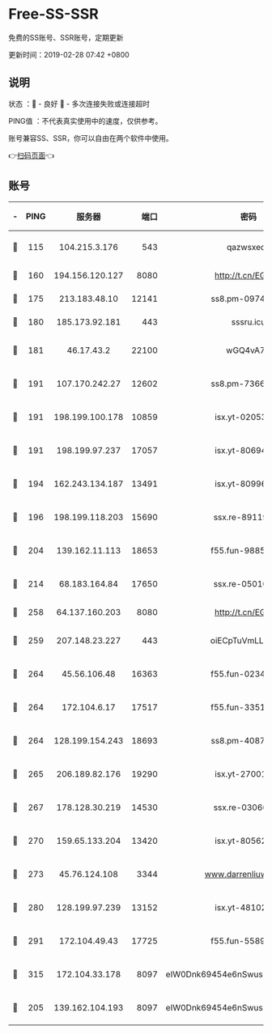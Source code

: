 # Free-SS-SSR

免费的SS账号、SSR账号，定期更新

更新时间：2019-02-28 07:42 +0800

## 说明

状态     ：🙂 - 良好 🙁 - 多次连接失败或连接超时

PING值   ：不代表真实使用中的速度，仅供参考。

账号兼容SS、SSR，你可以自由在两个软件中使用。

👉[扫码页面](https://liesauer.github.io/free-ss-ssr.github.io/)👈

## 账号

|-|PING|服务器|端口|密码|加密方式|区域|
|:----:|:----:|:-----:|-----:|:----:|:----:|:----:|
|🙂|115|104.215.3.176|543|qazwsxedc|aes-256-gcm|JP|
|🙂|160|194.156.120.127|8080|http://t.cn/EGJIyrl|rc4-md5|RU|
|🙂|175|213.183.48.10|12141|ss8.pm-09745210|rc4-md5|RU|
|🙂|180|185.173.92.181|443|sssru.icu|rc4-md5|RU|
|🙂|181|46.17.43.2|22100|wGQ4vA7D|aes-256-gcm|RU|
|🙂|191|107.170.242.27|12602|ss8.pm-73663499|aes-256-cfb|US|
|🙂|191|198.199.100.178|10859|isx.yt-02053139|aes-256-cfb|US|
|🙂|191|198.199.97.237|17057|isx.yt-80694189|aes-256-cfb|US|
|🙂|194|162.243.134.187|13491|isx.yt-80996085|aes-256-cfb|US|
|🙂|196|198.199.118.203|15690|ssx.re-89119109|aes-256-cfb|US|
|🙂|204|139.162.11.113|18653|f55.fun-98859473|aes-256-cfb|SG|
|🙂|214|68.183.164.84|17650|ssx.re-05010862|aes-256-cfb|US|
|🙂|258|64.137.160.203|8080|http://t.cn/EGJIyrl|rc4-md5|CA|
|🙂|259|207.148.23.227|443|oiECpTuVmLLxk4Ts|aes-256-cfb|US|
|🙂|264|45.56.106.48|16363|f55.fun-02343512|aes-256-cfb|US|
|🙂|264|172.104.6.17|17517|f55.fun-33516465|aes-256-cfb|US|
|🙂|264|128.199.154.243|18693|ss8.pm-40874243|aes-256-cfb|SG|
|🙂|265|206.189.82.176|19290|isx.yt-27001469|aes-256-cfb|SG|
|🙂|267|178.128.30.219|14530|ssx.re-03066448|aes-256-cfb|SG|
|🙂|270|159.65.133.204|13420|isx.yt-80562416|aes-256-cfb|SG|
|🙂|273|45.76.124.108|3344|www.darrenliuwei.com|aes-256-cfb|AU|
|🙂|280|128.199.97.239|13152|isx.yt-48102721|aes-256-cfb|SG|
|🙂|291|172.104.49.43|17725|f55.fun-55891954|aes-256-cfb|SG|
|🙂|315|172.104.33.178|8097|eIW0Dnk69454e6nSwuspv9DmS201tQ0D|aes-256-cfb|SG|
|🙂|205|139.162.104.193|8097|eIW0Dnk69454e6nSwuspv9DmS201tQ0D|aes-256-cfb|JP|
